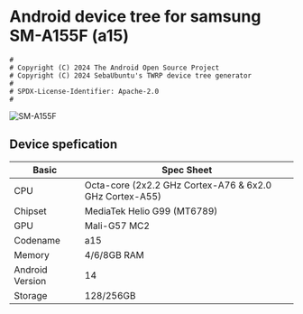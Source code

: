 # Android device tree for samsung SM-A155F (a15)
```
#
# Copyright (C) 2024 The Android Open Source Project
# Copyright (C) 2024 SebaUbuntu's TWRP device tree generator
#
# SPDX-License-Identifier: Apache-2.0
#
```
![SM-A155F](https://fdn2.gsmarena.com/vv/bigpic/samsung-galaxy-a15-lte-.jpg "SM-A155F")
## Device spefication
|Basic               |Spec Sheet                                                    |
|--                  |--                                                            |
|CPU                 |Octa-core (2x2.2 GHz Cortex-A76 & 6x2.0 GHz Cortex-A55)       |
|Chipset             |MediaTek Helio G99 (MT6789)                                   |
|GPU                 |Mali-G57 MC2                                                  |
|Codename            |a15                                                           |
|Memory              |4/6/8GB RAM                                                   |
|Android Version     |14                                                            |
|Storage             |128/256GB                                                     |

